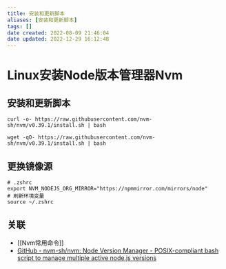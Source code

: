 ```yaml
---
title: 安装和更新脚本
aliases: [安装和更新脚本]
tags: []
date created: 2022-08-09 21:46:04
date updated: 2022-12-29 16:12:48
---
```


# Linux安装Node版本管理器Nvm

## 安装和更新脚本

```shell
curl -o- https://raw.githubusercontent.com/nvm-sh/nvm/v0.39.1/install.sh | bash

wget -qO- https://raw.githubusercontent.com/nvm-sh/nvm/v0.39.1/install.sh | bash
```

## 更换镜像源

```shell
# .zshrc
export NVM_NODEJS_ORG_MIRROR="https://npmmirror.com/mirrors/node"
# 刷新环境变量
source ~/.zshrc

```

## 关联

- [[Nvm常用命令]]
- [GitHub - nvm-sh/nvm: Node Version Manager - POSIX-compliant bash script to manage multiple active node.js versions](https://github.com/nvm-sh/nvm)
